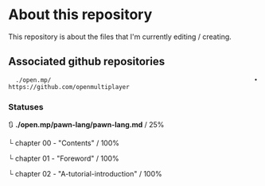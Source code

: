 # About this repository
This repository is about the files that I'm currently editing / creating.

## Associated github repositories

      ./open.mp/                                                         • https://github.com/openmultiplayer

### Statuses

🔃 **./open.mp/pawn-lang/pawn-lang.md**               /  25%

   └ chapter 00 - "Contents"                       /  100%
      
   └ chapter 01 - "Foreword"                       /  100%
      
   └ chapter 02 - "A-tutorial-introduction"        /  100%
